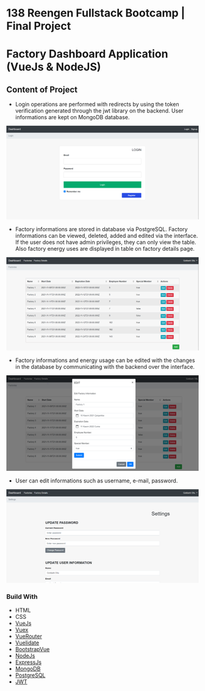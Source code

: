 # 138 Reengen Fullstack Bootcamp | Final Project

# Factory Dashboard Application (VueJs & NodeJS)

## Content of Project

- Login operations are performed with redirects by using the token verification generated through the jwt library on the backend. User informations are kept on MongoDB database.

![](screenshots/login.png)

- Factory informations are stored in database via PostgreSQL. Factory informations can be viewed, deleted, added and edited via the interface. If the user does not have admin privileges, they can only view the table. Also factory energy uses are displayed in table on factory details page.

![](screenshots/dashboard.png)

- Factory informations and energy usage can be edited with the changes in the database by communicating with the backend over the interface.

![](screenshots/dashboard-edit.png)

- User can edit informations such as username, e-mail, password.

![](screenshots/settings.png)

### Build With

- HTML
- CSS
- [VueJs](https://vuejs.org/)
- [Vuex](https://vuex.vuejs.org/)
- [VueRouter](https://router.vuejs.org/)
- [Vuelidate](https://vuelidate.js.org/)
- [BootstrapVue](https://bootstrap-vue.org/)
- [NodeJs](https://nodejs.org/)
- [ExpressJs](https://expressjs.com/)
- [MongoDB](https://www.mongodb.com/)
- [PostgreSQL](https://www.postgresql.org/)
- [JWT](https://jwt.io/)